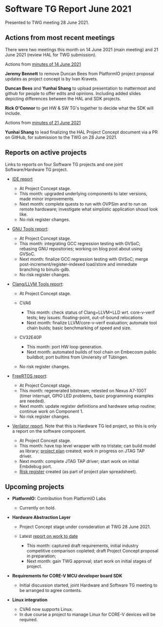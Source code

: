 # Software TG Report June 2021

Presented to TWG meeting 28 June 2021.

## Actions from most recent meetings

There were two meetings this month on 14 June 2021 (main meeting) and 21 June
2021 (review HAL for TWG submission).

Actions from [minutes of 14 June 2021](https://github.com/openhwgroup/core-v-sw/blob/master/meetings/2021/2021-06-14-minutes.md)

**Jeremy Bennett** to remove Duncan Bees from PlatformIO project proposal updates as project concept is by Ivan Kravets.

**Duncan Bees** and **Yunhai Shang** to upload presentation to mattermost and github for people to offer edits and opinions. Including added slides depicting differences between the HAL and SDK projects.

**Rick O'Connor** to get HW & SW TG's together to decide what the SDK will include.

Actions from [minutes of 21 June 2021](https://github.com/openhwgroup/core-v-sw/blob/master/meetings/2021/2021-06-21-minutes.md)

**Yunhai Shang** to lead finalizing the HAL Project Concept document via a PR on GitHub, for submission to the TWG on 28 June 2021.

## Reports on active projects

Links to reports on four Software TG projects and one joint Software/Hardware TG project.

* [IDE report](https://github.com/openhwgroup/core-v-sw/blob/master/projects/ide/2021/monthly-report-2021-06-11.md)

  * At Project Concept stage.
  * This month: upgraded underlying components to later versions, made minor improvements.
  * Next month: complete quests to run with OVPSim and to run on remote hardsware; investigate what simplistic application shoud look like.
  * No risk register changes.

* [GNU Tools report](https://github.com/openhwgroup/core-v-sw/blob/master/projects/gnu-tools/2021/monthly-report-2021-06-14.md):

  * At Project Concept stage.
  * This month: integrating GCC regression testing with GVSoC; rebasing GNU repositories; working on blog post about using GVSoC.
  * Next month: finalize GCC regression testing with GVSoC; merge post-increment/register-indexed load/store and immediate branching to binuils-gdb.
  * No risk register changes.

* [Clang/LLVM Tools report](https://github.com/openhwgroup/core-v-sw/blob/master/projects/clang-llvm/2021/monthly-report-2021-06-14.md):

  * At Project Concept stage.
  * CVA6

    * This month: check status of Clang+LLVM+LLD wrt. core-v-verif tests; key issues: floating-point, out-of-bound relocations
	* Next month: finalize LLVM/core-v-verif evaluation; automate tool chain buids; basic benchmarking of speed and size.

  * CV32E40P

    * This month: port HW loop generation.
	* Next month: automated builds of tool chain on Embecosm public buildbot; port builtins from Unviersity of Tübingen.

  * No risk register changes.

* [FreeRTOS report](https://github.com/openhwgroup/core-v-sw/blob/master/projects/freertos/2021/monthly-report-14-june-21.md):

  * At Project Concept stage.
  * This month: regenerated bitstream; retested on Nexus A7-100T (timer interrupt, GPIO LED problems, basic programming examples are needed).
  * Next month: update register definitions and hardware setup routine; continue work on Component 1.
  * No risk register changes.

* [Verilator report](https://github.com/openhwgroup/core-v-docs/blob/master/hw/projects/verilator-model/2021/monthly-report-2021-06-15.md).  Note that this is Hardware TG led project, so this is only a report on the software component.

  * At Project Concept stage.
  * This month: have top level wrapper with no tristate; can build model as library; [project plan](https://docs.google.com/spreadsheets/d/1Sl_GIklam3redWNj_DRVRVVBD49LvLD8k1zeFsJXllc/edit?usp=sharing) created; work in progress on JTAG TAP driver.
  * Next month: complete JTAG TAP driver; start work on initial Embdebug port.
  * [Risk register](https://docs.google.com/spreadsheets/d/1Sl_GIklam3redWNj_DRVRVVBD49LvLD8k1zeFsJXllc/edit?usp=sharing) created (as part of project plan spreadsheet).

## Upcoming projects

* **PlatformIO:** Contribution from PlatformIO Labs

  * Currently on hold.

* **Hardware Abstraction Layer**

  * Project Concept stage under consderation at TWG 28 June 2021.
  * Latest [report on work to date](https://github.com/openhwgroup/core-v-sw/blob/master/projects/hal/2021/monthly-report-2021-06-14.md)

    * This month: captured draft requirements, initial industry competitive comparison copleted; draft Project Concept proposal in preparation;
	* Next month: gain TWG approval; start work on initial stages of project.

* **Requirements for CORE-V MCU developer board SDK**

  * Initial discussion started, joint Hardware and Software TG meeting to be arranged to agree contents.

* **Linux integration**

  * CVA6 now supports Linux.
  * In due course a project to manage Linux for CORE-V devices will be required.
